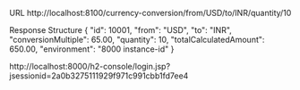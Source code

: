 URL
http://localhost:8100/currency-conversion/from/USD/to/INR/quantity/10



Response Structure
{
  "id": 10001,
  "from": "USD",
  "to": "INR",
  "conversionMultiple": 65.00,
  "quantity": 10,
  "totalCalculatedAmount": 650.00,
  "environment": "8000 instance-id"
}
 



http://localhost:8000/h2-console/login.jsp?jsessionid=2a0b3275111929f971c991cbb1fd7ee4
